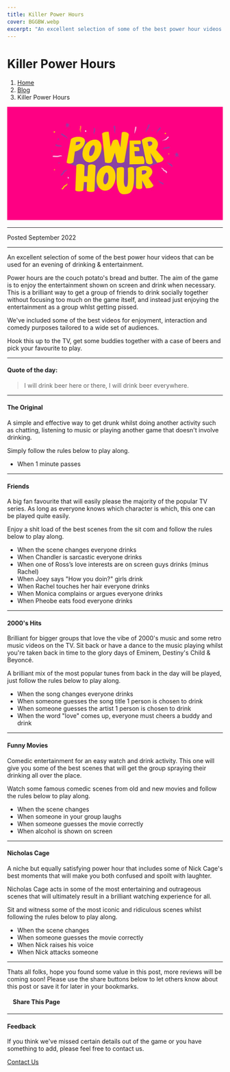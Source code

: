 ```yaml
---
title: Killer Power Hours
cover: BGGBW.webp
excerpt: "An excellent selection of some of the best power hour videos that can be used for an evening of drinking & entertainment."
---
```


# Killer Power Hours

1.  [Home](index)
2.  [Blog](extras/blog)
3.  Killer Power Hours

![](images/powerhour.webp)

* * *

Posted September 2022

* * *

An excellent selection of some of the best power hour videos that can be used for an evening of drinking & entertainment.

Power hours are the couch potato's bread and butter. The aim of the game is to enjoy the entertainment shown on screen and drink when necessary. This is a brilliant way to get a group of friends to drink socially together without focusing too much on the game itself, and instead just enjoying the entertainment as a group whlst getting pissed.

We've included some of the best videos for enjoyment, interaction and comedy purposes tailored to a wide set of audiences.

Hook this up to the TV, get some buddies together with a case of beers and pick your favourite to play.

* * *

#### Quote of the day:

> I will drink beer here or there, I will drink beer everywhere.

* * *

#### The Original

  
  

A simple and effective way to get drunk whilst doing another activity such as chatting, listening to music or playing another game that doesn't involve drinking.

Simply follow the rules below to play along.

-   When 1 minute passes

* * *

#### Friends

  
  

A big fan favourite that will easily please the majority of the popular TV series. As long as everyone knows which character is which, this one can be played quite easily.

Enjoy a shit load of the best scenes from the sit com and follow the rules below to play along.

-   When the scene changes everyone drinks
-   When Chandler is sarcastic everyone drinks
-   When one of Ross’s love interests are on screen guys drinks (minus Rachel)
-   When Joey says "How you doin?" girls drink
-   When Rachel touches her hair everyone drinks
-   When Monica complains or argues everyone drinks
-   When Pheobe eats food everyone drinks

* * *

#### 2000's Hits

  
  

Brilliant for bigger groups that love the vibe of 2000's music and some retro music videos on the TV. Sit back or have a dance to the music playing whilst you're taken back in time to the glory days of Eminem, Destiny's Child & Beyoncé.

A brilliant mix of the most popular tunes from back in the day will be played, just follow the rules below to play along.

-   When the song changes everyone drinks
-   When someone guesses the song title 1 person is chosen to drink
-   When someone guesses the artist 1 person is chosen to drink
-   When the word "love" comes up, everyone must cheers a buddy and drink

* * *

#### Funny Movies

  
  

Comedic entertainment for an easy watch and drink activity. This one will give you some of the best scenes that will get the group spraying their drinking all over the place.

Watch some famous comedic scenes from old and new movies and follow the rules below to play along.

-   When the scene changes
-   When someone in your group laughs
-   When someone guesses the movie correctly
-   When alcohol is shown on screen

* * *

#### Nicholas Cage

  
  

A niche but equally satisfying power hour that includes some of Nick Cage's best moments that will make you both confused and spoilt with laughter.

Nicholas Cage acts in some of the most entertaining and outrageous scenes that will ultimately result in a brilliant watching experience for all.

Sit and witness some of the most iconic and ridiculous scenes whilst following the rules below to play along.

-   When the scene changes
-   When someone guesses the movie correctly
-   When Nick raises his voice
-   When Nick attacks someone

* * *

Thats all folks, hope you found some value in this post, more reviews will be coming soon! Please use the share buttons below to let others know about this post or save it for later in your bookmarks.

####     Share This Page

[](https://www.facebook.com/sharer/sharer.php?u=beergogglegames.co.uk/killerpowerhours)[](https://www.instagram.com/direct/new/)[](https://twitter.com/intent/tweet?url=beergogglegames.co.uk/killerpowerhours)

* * *

#### Feedback

If you think we've missed certain details out of the game or you have something to add, please feel free to contact us.

  
  
  
[Contact Us](contact)
